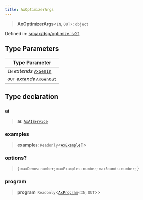 ```yaml
---
title: AxOptimizerArgs
---
```


> **AxOptimizerArgs**\<`IN`, `OUT`\>: `object`

Defined in: [src/ax/dsp/optimize.ts:21](#apidocs/httpsgithubcomax-llmaxblob3b79ada8d723949fcd8a76c2b6f48cf69d8394f8srcaxdspoptimizetsl21)

## Type Parameters

| Type Parameter |
| ------ |
| `IN` *extends* [`AxGenIn`](#apidocs/typealiasaxgenin) |
| `OUT` *extends* [`AxGenOut`](#apidocs/typealiasaxgenout) |

## Type declaration

<a id="ai"></a>

### ai

> **ai**: [`AxAIService`](#apidocs/interfaceaxaiservice)

<a id="examples"></a>

### examples

> **examples**: `Readonly`\<[`AxExample`](#apidocs/typealiasaxexample)[]\>

### options?

> \{ `maxDemos`: `number`; `maxExamples`: `number`; `maxRounds`: `number`; \}

<a id="program"></a>

### program

> **program**: `Readonly`\<[`AxProgram`](#apidocs/classaxprogram)\<`IN`, `OUT`\>\>
